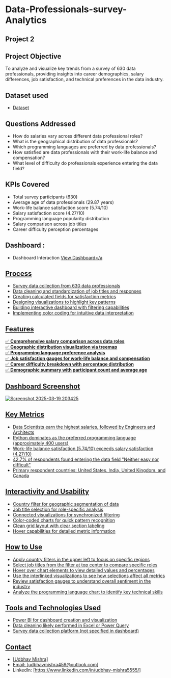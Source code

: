 # Data-Professionals-survey-Analytics

## Project 2

## Project Objective
To analyze and visualize key trends from a survey of 630 data professionals, providing insights into career demographics, salary differences, job satisfaction, and technical preferences in the data industry.

## Dataset used

- <a href="https://github.com/udbhav555/Data-Professionals-survey-Analytics/blob/main/Power%20BI%20-%20Final%20Project.xlsx">Dataset</a>

## Questions Addressed 


- How do salaries vary across different data professional roles?
- What is the geographical distribution of data professionals?
- Which programming languages are preferred by data professionals?
- How satisfied are data professionals with their work-life balance and compensation?
- What level of difficulty do professionals experience entering the data field?

## KPIs Covered 


- Total survey participants (630)
- Average age of data professionals (29.87 years)
- Work-life balance satisfaction score (5.74/10)
- Salary satisfaction score (4.27/10)
- Programming language popularity distribution
- Salary comparison across job titles
- Career difficulty perception percentages

## Dashboard :
- Dashboard Interaction <a href="https://github.com/udbhav555/Data-Professionals-survey-Analytics/blob/main/Project%209.pbix">View Dashboard</a

## Process 


- Survey data collection from 630 data professionals
- Data cleaning and standardization of job titles and responses
- Creating calculated fields for satisfaction metrics
- Designing visualizations to highlight key patterns
- Building interactive dashboard with filtering capabilities
- Implementing color coding for intuitive data interpretation

## Features 


✅ **Comprehensive salary comparison across data roles**\
✅ **Geographic distribution visualization via treemap**\
✅ **Programming language preference analysis**\
✅ **Job satisfaction gauges for work-life balance and compensation**\
✅ **Career difficulty breakdown with percentage distribution**\
✅ **Demographic summary with participant count and average age**

## Dashboard Screenshot

![Screenshot 2025-03-19 203425](https://github.com/user-attachments/assets/9fd493b7-6408-4e67-a951-06f2d33a8b30)


## Key Metrics

- Data Scientists earn the highest salaries, followed by Engineers and Architects
- Python dominates as the preferred programming language (approximately 400 users)
- Work-life balance satisfaction (5.74/10) exceeds salary satisfaction (4.27/10)
- 42.7% of respondents found entering the data field "Neither easy nor difficult"
- Primary respondent countries: United States, India, United Kingdom, and Canada

## Interactivity and Usability

- Country filter for geographic segmentation of data
- Job title selection for role-specific analysis
- Connected visualizations for synchronized filtering
- Color-coded charts for quick pattern recognition
- Clean grid layout with clear section labeling
- Hover capabilities for detailed metric information

## How to Use

- Apply country filters in the upper left to focus on specific regions
- Select job titles from the filter at top center to compare specific roles
- Hover over chart elements to view detailed values and percentages
- Use the interlinked visualizations to see how selections affect all metrics
- Review satisfaction gauges to understand overall sentiment in the industry
- Analyze the programming language chart to identify key technical skills

## Tools and Technologies Used

- Power BI for dashboard creation and visualization
- Data cleaning likely performed in Excel or Power Query
- Survey data collection platform (not specified in dashboard)

## Contact
- [Udbhav Mishra]
- Email: [udbhavmishra459@outlook.com]
- LinkedIn: [https://www.linkedin.com/in/udbhav-mishra5555/]



